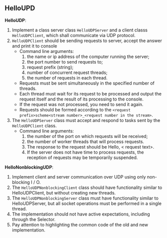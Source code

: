 ## HelloUPD

**HelloUDP**: 

1. Implement a class server class `HelloUDPServer` and a client classs `HelloUDPClient`, which shall communicate via UDP protocol.
2. `HelloUDPClient` should be sending requests to server, accept the answer and print it to console
    - Command line arguments:
        1. the name or ip address of the computer running the server;
        2. the port number to send requests to;
        3. request prefix (string);
        4. number of concurrent request threads;
        5. the number of requests in each thread.
    - Requests must be sent simultaneously in the specified number of threads.
    - Each thread must wait for its request to be processed and output the request itself and the result of its processing to the console. 
    - If the request was not processed, you need to send it again.
    - Requests should be formed according to the `<request prefix>scheme<stream number>_<request number in the stream>`.
3. The `HelloUDPServer` class must accept and respond to tasks sent by the `HelloUDPClient` class.
    - Command line arguments:
        1. the number of the port on which requests will be received;
        2. the number of worker threads that will process requests.
        3. The response to the request should be Hello, < request text>.
        4. If the server does not have time to process requests, the reception of requests may be temporarily suspended.

**HelloNonblockingUDP**:

1. Implement client and server communication over UDP using only non-blocking I / O.
2. The `HelloUDPNonblockingClient` class should have functionality similar to HelloUDPClient, but without creating new threads.
3. The `HelloUDPNonblockingServer` class must have functionality similar to HelloUDPServer, but all socket operations must be performed in a single thread.
4. The implementation should not have active expectations, including through the Selector.
5. Pay attention to highlighting the common code of the old and new implementation.
